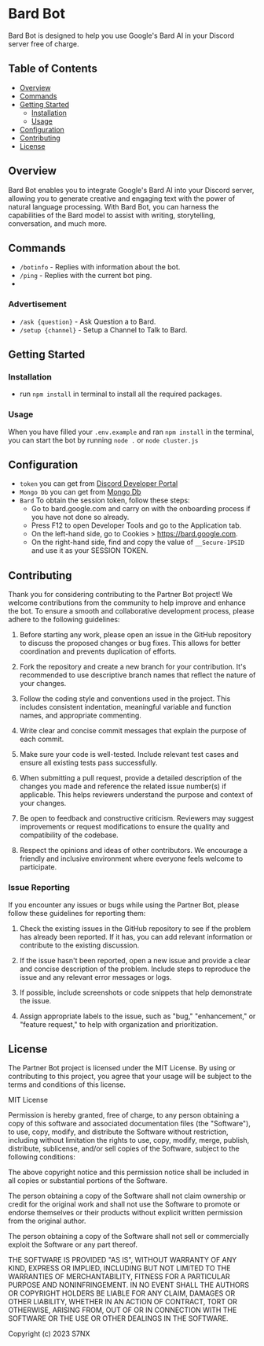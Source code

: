 # Bard Bot

Bard Bot is designed to help you use Google's Bard AI in your Discord server free of charge.

## Table of Contents

- [Overview](#overview)
- [Commands](#commands)
- [Getting Started](#getting-started)
  - [Installation](#installation)
  - [Usage](#usage)
- [Configuration](#configuration)
- [Contributing](#contributing)
- [License](#license)

## Overview

Bard Bot enables you to integrate Google's Bard AI into your Discord server, allowing you to generate creative and engaging text with the power of natural language processing. With Bard Bot, you can harness the capabilities of the Bard model to assist with writing, storytelling, conversation, and much more.
## Commands

- `/botinfo` - Replies with information about the bot.
- `/ping` - Replies with the current bot ping.
- 
### Advertisement

- `/ask {question}` - Ask Question a to Bard.
- `/setup {channel}` - Setup a Channel to Talk to Bard.

## Getting Started

### Installation

- run `npm install` in terminal to install all the required packages.

### Usage

When you have filled your `.env.example` and ran `npm install` in the terminal, you can start the bot by running `node .` or `node cluster.js`

## Configuration

- `token` you can get from [Discord Developer Portal](https://discord.com/developers/applications)
- `Mongo Db` you can get from [Mongo Db](https://cloud.mongodb.com/)
- `Bard` To obtain the session token, follow these steps:
   - Go to bard.google.com and carry on with the onboarding process if you have not done so already.
   - Press F12 to open Developer Tools and go to the Application tab.
   - On the left-hand side, go to Cookies > https://bard.google.com.
   - On the right-hand side, find and copy the value of `__Secure-1PSID` and use it as your SESSION TOKEN.

## Contributing

Thank you for considering contributing to the Partner Bot project! We welcome contributions from the community to help improve and enhance the bot. To ensure a smooth and collaborative development process, please adhere to the following guidelines:

1. Before starting any work, please open an issue in the GitHub repository to discuss the proposed changes or bug fixes. This allows for better coordination and prevents duplication of efforts.

2. Fork the repository and create a new branch for your contribution. It's recommended to use descriptive branch names that reflect the nature of your changes.

3. Follow the coding style and conventions used in the project. This includes consistent indentation, meaningful variable and function names, and appropriate commenting.

4. Write clear and concise commit messages that explain the purpose of each commit.

5. Make sure your code is well-tested. Include relevant test cases and ensure all existing tests pass successfully.

6. When submitting a pull request, provide a detailed description of the changes you made and reference the related issue number(s) if applicable. This helps reviewers understand the purpose and context of your changes.

7. Be open to feedback and constructive criticism. Reviewers may suggest improvements or request modifications to ensure the quality and compatibility of the codebase.

8. Respect the opinions and ideas of other contributors. We encourage a friendly and inclusive environment where everyone feels welcome to participate.

### Issue Reporting

If you encounter any issues or bugs while using the Partner Bot, please follow these guidelines for reporting them:

1. Check the existing issues in the GitHub repository to see if the problem has already been reported. If it has, you can add relevant information or contribute to the existing discussion.

2. If the issue hasn't been reported, open a new issue and provide a clear and concise description of the problem. Include steps to reproduce the issue and any relevant error messages or logs.

3. If possible, include screenshots or code snippets that help demonstrate the issue.

4. Assign appropriate labels to the issue, such as "bug," "enhancement," or "feature request," to help with organization and prioritization.

## License

The Partner Bot project is licensed under the MIT License. By using or contributing to this project, you agree that your usage will be subject to the terms and conditions of this license.

MIT License

Permission is hereby granted, free of charge, to any person obtaining a copy of this software and associated documentation files (the "Software"), to use, copy, modify, and distribute the Software without restriction, including without limitation the rights to use, copy, modify, merge, publish, distribute, sublicense, and/or sell copies of the Software, subject to the following conditions:

The above copyright notice and this permission notice shall be included in all copies or substantial portions of the Software.

The person obtaining a copy of the Software shall not claim ownership or credit for the original work and shall not use the Software to promote or endorse themselves or their products without explicit written permission from the original author.

The person obtaining a copy of the Software shall not sell or commercially exploit the Software or any part thereof.

THE SOFTWARE IS PROVIDED "AS IS", WITHOUT WARRANTY OF ANY KIND, EXPRESS OR IMPLIED, INCLUDING BUT NOT LIMITED TO THE WARRANTIES OF MERCHANTABILITY, FITNESS FOR A PARTICULAR PURPOSE AND NONINFRINGEMENT. IN NO EVENT SHALL THE AUTHORS OR COPYRIGHT HOLDERS BE LIABLE FOR ANY CLAIM, DAMAGES OR OTHER LIABILITY, WHETHER IN AN ACTION OF CONTRACT, TORT OR OTHERWISE, ARISING FROM, OUT OF OR IN CONNECTION WITH THE SOFTWARE OR THE USE OR OTHER DEALINGS IN THE SOFTWARE.

Copyright (c) 2023 S7NX

